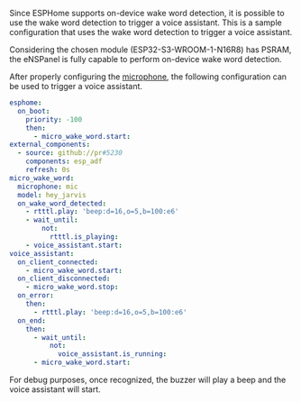 Since ESPHome supports on-device wake word detection, it is possible to use the wake word detection to trigger a voice assistant. This is a sample configuration that uses the wake word detection to trigger a voice assistant.

Considering the chosen module (ESP32-S3-WROOM-1-N16R8) has PSRAM, the eNSPanel is fully capable to perform on-device wake word detection.

After properly configuring the [microphone](modules/microphone.md), the following configuration can be used to trigger a voice assistant.

```yaml
esphome:
  on_boot:
    priority: -100
    then:
      - micro_wake_word.start:
external_components:
  - source: github://pr#5230
    components: esp_adf
    refresh: 0s
micro_wake_word:
  microphone: mic
  model: hey_jarvis
  on_wake_word_detected:
    - rtttl.play: 'beep:d=16,o=5,b=100:e6'
    - wait_until:
        not:
          rtttl.is_playing:
    - voice_assistant.start:
voice_assistant:
  on_client_connected:
    - micro_wake_word.start:
  on_client_disconnected:
    - micro_wake_word.stop:
  on_error:
    then:
      - rtttl.play: 'beep:d=16,o=5,b=100:e6'
  on_end:
    then:
      - wait_until:
          not:
            voice_assistant.is_running:
      - micro_wake_word.start:  
```

For debug purposes, once recognized, the buzzer will play a beep and the voice assistant will start. 
